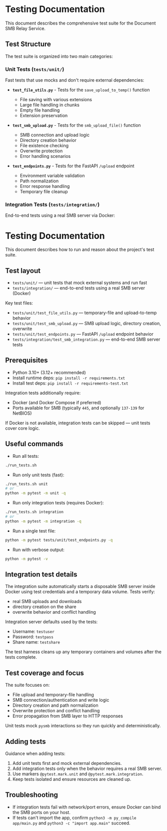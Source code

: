 # Testing Documentation

This document describes the comprehensive test suite for the Document SMB Relay Service.

## Test Structure

The test suite is organized into two main categories:

### Unit Tests (`tests/unit/`)
Fast tests that use mocks and don't require external dependencies:

- **`test_file_utils.py`** - Tests for the `save_upload_to_temp()` function
  - File saving with various extensions
  - Large file handling in chunks
  - Empty file handling
  - Extension preservation

- **`test_smb_upload.py`** - Tests for the `smb_upload_file()` function  
  - SMB connection and upload logic
  - Directory creation behavior
  - File existence checking
  - Overwrite protection
  - Error handling scenarios

- **`test_endpoints.py`** - Tests for the FastAPI `/upload` endpoint
  - Environment variable validation
  - Path normalization
  - Error response handling
  - Temporary file cleanup

### Integration Tests (`tests/integration/`)
End-to-end tests using a real SMB server via Docker:
# Testing Documentation

This document describes how to run and reason about the project's test suite.

## Test layout

- `tests/unit/` — unit tests that mock external systems and run fast
- `tests/integration/` — end-to-end tests using a real SMB server (Docker)

Key test files:
- `tests/unit/test_file_utils.py` — temporary-file and upload-to-temp behavior
- `tests/unit/test_smb_upload.py` — SMB upload logic, directory creation, overwrite
- `tests/unit/test_endpoints.py` — FastAPI `/upload` endpoint behavior
- `tests/integration/test_smb_integration.py` — end-to-end SMB server tests

## Prerequisites

- Python 3.10+ (3.12+ recommended)
- Install runtime deps: `pip install -r requirements.txt`
- Install test deps: `pip install -r requirements-test.txt`

Integration tests additionally require:
- Docker (and Docker Compose if preferred)
- Ports available for SMB (typically `445`, and optionally `137-139` for NetBIOS)

If Docker is not available, integration tests can be skipped — unit tests cover core logic.

## Useful commands

- Run all tests:

```bash
./run_tests.sh
```

- Run only unit tests (fast):

```bash
./run_tests.sh unit
# or
python -m pytest -m unit -q
```

- Run only integration tests (requires Docker):

```bash
./run_tests.sh integration
# or
python -m pytest -m integration -q
```

- Run a single test file:

```bash
python -m pytest tests/unit/test_endpoints.py -q
```

- Run with verbose output:

```bash
python -m pytest -v
```

## Integration test details

The integration suite automatically starts a disposable SMB server inside Docker using test credentials and a temporary data volume. Tests verify:
- real SMB uploads and downloads
- directory creation on the share
- overwrite behavior and conflict handling

Integration server defaults used by the tests:
- Username: `testuser`
- Password: `testpass`
- Share name: `testshare`

The test harness cleans up any temporary containers and volumes after the tests complete.

## Test coverage and focus

The suite focuses on:
- File upload and temporary-file handling
- SMB connection/authentication and write logic
- Directory creation and path normalization
- Overwrite protection and conflict handling
- Error propagation from SMB layer to HTTP responses

Unit tests mock `pysmb` interactions so they run quickly and deterministically.

## Adding tests

Guidance when adding tests:
1. Add unit tests first and mock external dependencies.
2. Add integration tests only when the behavior requires a real SMB server.
3. Use markers `@pytest.mark.unit` and `@pytest.mark.integration`.
4. Keep tests isolated and ensure resources are cleaned up.

## Troubleshooting

- If integration tests fail with network/port errors, ensure Docker can bind the SMB ports on your host.
- If tests can't import the app, confirm `python3 -m py_compile app/main.py` and `python3 -c "import app.main"` succeed.
